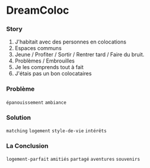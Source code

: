 # DreamColoc

### Story
1. J'habitait avec des personnes en colocations
2. Espaces communs
3. Jeune / Profiter / Sortir / Rentrer tard / Faire du bruit.
4. Problèmes / Embrouilles
6. Je les comprends tout à fait
7. J'étais pas un bon colocataires

### Problème

`épanouissement` `ambiance`

### Solution
`matching` `logement`
`style-de-vie` `intérêts`

### La Conclusion
`logement-parfait`
`amitiés` 
`partagé`
`aventures` 
`souvenirs`

